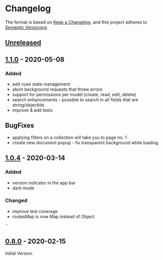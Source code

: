 # Changelog

The format is based on [Keep a Changelog](https://keepachangelog.com/en/1.0.0/),
and this project adheres to [Semantic Versioning](https://semver.org/spec/v2.0.0.html).

## [Unreleased] 

## [1.1.0] - 2020-05-08 

### Added

- add vuex state management
- abort background requests that threw errors
- support for permissions per model (create, read, edit, delete)
- search enhancements - possible to search in all fields that are string/objectIds
- improve & add tests

## BugFixes

- applying filters on a collection will take you to page no. 1
- create new document popup - fix transparent background while loading

## [1.0.4] - 2020-03-14 

### Added

- version indicator in the app bar
- dark mode

### Changed

- improve test coverage
- routesMap is now Map instead of Object

``
## [0.8.0] - 2020-02-15

Initial Version


[unreleased]: https://github.com/slocking/schemaui/compare/master...dev
[1.1.0]: https://github.com/slocking/schemaui/compare/v1.0.5...v1.1.0
[1.0.4]: https://github.com/slocking/schemaui/compare/v0.8.0...v1.0.4
[0.8.0]: https://github.com/slocking/schemaui/compare/v0.8.0
